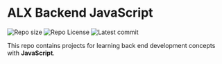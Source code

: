# ALX Backend JavaScript

![Repo size](https://img.shields.io/github/repo-size/Natzsmart/alx-backend-javascript)
![Repo License](https://img.shields.io/github/license/Natzsmart/alx-backend-javascript.svg)
![Latest commit](https://img.shields.io/github/last-commit/Natzsmart/alx-backend-javascript/main?style=round-square)

This repo contains projects for learning back end development concepts with __JavaScript__.

